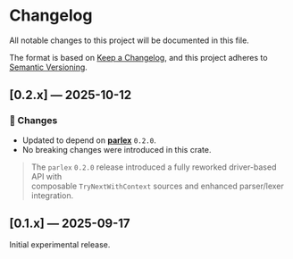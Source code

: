 # Changelog

All notable changes to this project will be documented in this file.

The format is based on [Keep a Changelog],
and this project adheres to [Semantic Versioning].

[Keep a Changelog]: https://keepachangelog.com/en/1.0.0/
[Semantic Versioning]: https://semver.org/spec/v2.0.0.html


## [0.2.x] — 2025-10-12

### 🧩 Changes
- Updated to depend on **[parlex](https://crates.io/crates/parlex)** `0.2.0`.  
- No breaking changes were introduced in this crate.  

> The `parlex` `0.2.0` release introduced a fully reworked driver-based API with  
> composable `TryNextWithContext` sources and enhanced parser/lexer integration.  


## [0.1.x] — 2025-09-17
Initial experimental release.

